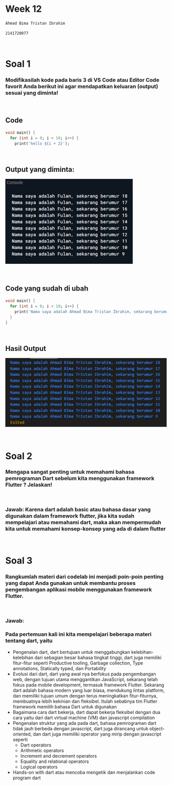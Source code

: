 # Week 12

```sh
Ahmad Bima Tristan Ibrahim
```

```sh
2141720077
```
‎ 

# Soal 1

### Modifikasilah kode pada baris 3 di VS Code atau Editor Code favorit Anda berikut ini agar mendapatkan keluaran (output) sesuai yang diminta!
‎ 
## Code
```dart
void main() {
  for (int i = 0; i < 10; i++) {
    print('hello ${i + 2}');
```
‎ 
## Output yang diminta: 
![Contoh](contoh.png)

‎ 

## Code yang sudah di ubah
```dart
void main() {
  for (int i = 0; i < 10; i++) {
    print('Nama saya adalah Ahmad Bima Tristan Ibrahim, sekarang berumur ${18 - i}');
  }
}
```
‎ 
## Hasil Output
![Output](output.png)

‎ 


# Soal 2
### Mengapa sangat penting untuk memahami bahasa pemrograman Dart sebelum kita menggunakan framework Flutter ? Jelaskan!
‎ 
### Jawab: Karena dart adalah basic atau bahasa dasar yang digunakan dalam framework flutter, jika kita sudah mempelajari atau memahami dart, maka akan mempermudah kita untuk memahami konsep-konsep yang ada di dalam flutter
‎ 

# Soal 3
### Rangkumlah materi dari codelab ini menjadi poin-poin penting yang dapat Anda gunakan untuk membantu proses pengembangan aplikasi mobile menggunakan framework Flutter.
‎ 
### Jawab: 
### Pada pertemuan kali ini kita mempelajari beberapa materi tentang dart, yaitu
* Pengenalan dart, dart bertujuan  untuk menggabungkan kelebihan-kelebihan dari sebagian besar bahasa tingkat tinggi, dart juga memiliki fitur-fitur seperti Productive tooling, Garbage collection, Type annotations, Statically typed, dan Portability
* Evolusi dari dart, dart yang awal nya berfokus pada pengembangan web, dengan tujuan utama menggantikan JavaScript, sekarang telah fokus pada mobile development, termasuk framework Flutter. Sekarang dart adalah bahasa modern yang luar biasa, mendukung lintas platform, dan memiliki tujuan umum dengan terus meningkatkan fitur-fiturnya, membuatnya lebih kekinian dan fleksibel. Itulah sebabnya tim Flutter framework memilih bahasa Dart untuk digunakan
* Bagaimana cara dart bekerja, dart dapat bekerja fleksibel dengan dua cara yaitu dari dart virtual machine (VM) dan javascript compilation
* Pengenalan struktur yang ada pada dart, bahasa pemrograman dart tidak jauh berbeda dengan javascript, dart juga dirancang untuk  object-oriented, dan dart juga memiliki operator yang mirip dengan javascript seperti 
    + Dart operators
    + Arithmetic operators
    + Increment and decrement operators
    + Equality and relational operators
    + Logical operators
* Hands-on with dart atau mencoba mengetik dan menjalankan code program dart
